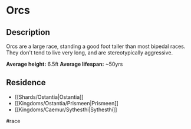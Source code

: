 # Orcs

## Description
Orcs are a large race, standing a good foot taller than most bipedal races. They don't tend to live very long, and are stereotypically aggressive.

**Average height:** 6.5ft
**Average lifespan:** ~50yrs

## Residence
- [[Shards/Ostantia|Ostantia]]
- [[Kingdoms/Ostantia/Prismeen|Prismeen]]
- [[Kingdoms/Caemur/Sythesthi|Sythesthi]]

#race 